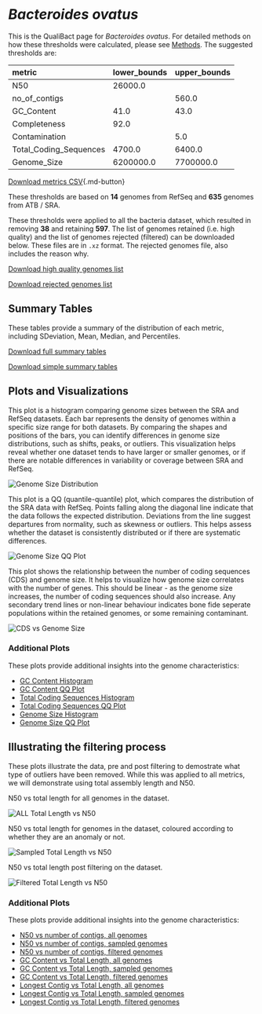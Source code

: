 # *Bacteroides ovatus*

This is the QualiBact page for *Bacteroides ovatus*. For detailed methods on how these thresholds were calculated, please see [Methods](../../methods.md).
The suggested thresholds are: 

| metric                 | lower_bounds   | upper_bounds   |
|:-----------------------|:---------------|:---------------|
| N50                    | 26000.0        |                |
| no_of_contigs          |                | 560.0          |
| GC_Content             | 41.0           | 43.0           |
| Completeness           | 92.0           |                |
| Contamination          |                | 5.0            |
| Total_Coding_Sequences | 4700.0         | 6400.0         |
| Genome_Size            | 6200000.0      | 7700000.0      |

[Download metrics CSV](Bacteroides_ovatus_metrics.csv){.md-button}


These thresholds are based on **14** genomes from RefSeq and **635** genomes from ATB / SRA.

These thresholds were applied to all the bacteria dataset, which resulted in removing **38** and retaining **597**.
The list of genomes retained (i.e. high quality) and the list of genomes rejected (filtered) can be downloaded below. These files are in `.xz` format. The rejected genomes file, also includes the reason why.

[Download high quality genomes list](Bacteroides_ovatus_high_quality_genomes.csv.xz)


[Download rejected genomes list](Bacteroides_ovatus_filtered_out_genomes.csv.xz)



## Summary Tables
These tables provide a summary of the distribution of each metric, including SDeviation, Mean, Median, and Percentiles.

[Download full summary tables](summary.csv)

[Download simple summary tables](selected_summary.csv)

## Plots and Visualizations

This plot is a histogram comparing genome sizes between the SRA and RefSeq datasets. Each bar represents the density of genomes within a specific size range for both datasets. By comparing the shapes and positions of the bars, you can identify differences in genome size distributions, such as shifts, peaks, or outliers. This visualization helps reveal whether one dataset tends to have larger or smaller genomes, or if there are notable differences in variability or coverage between SRA and RefSeq.

![Genome Size Distribution](Genome_Size_refseq_histogram_kde.png)

This plot is a QQ (quantile-quantile) plot, which compares the distribution of the SRA data with RefSeq. Points falling along the diagonal line indicate that the data follows the expected distribution. Deviations from the line suggest departures from normality, such as skewness or outliers. This helps assess whether the dataset is consistently distributed or if there are systematic differences.

![Genome Size QQ Plot](Genome_Size_refseq_qqplot.png)

This plot shows the relationship between the number of coding sequences (CDS) and genome size. It helps to visualize how genome size correlates with the number of genes. This should be linear - as the genome size increases, the number of coding sequences should also increase. Any secondary trend lines or non-linear behaviour indicates bone fide seperate populations within the retained genomes, or some remaining contaminant. 

![CDS vs Genome Size](Bacteroides_ovatus_CDS_vs_Genome_Size.png)

### Additional Plots

These plots provide additional insights into the genome characteristics:

- [GC Content Histogram](GC_Content_refseq_histogram_kde.png)
- [GC Content QQ Plot](GC_Content_refseq_qqplot.png)
- [Total Coding Sequences Histogram](Total_Coding_Sequences_refseq_histogram_kde.png)
- [Total Coding Sequences QQ Plot](Total_Coding_Sequences_refseq_qqplot.png)
- [Genome Size Histogram](Genome_Size_refseq_histogram_kde.png)
- [Genome Size QQ Plot](Genome_Size_refseq_qqplot.png)
## Illustrating the filtering process
These plots illustrate the data, pre and post filtering to demostrate what type of outliers have been removed. While this was applied to all metrics, we will demonstrate using total assembly length and N50.

N50 vs total length for all genomes in the dataset.

![ALL Total Length vs N50](Bacteroides_ovatus_all_total_length_N50.png)

N50 vs total length for genomes in the dataset, coloured according to whether they are an anomaly or not.

![Sampled Total Length vs N50](Bacteroides_ovatus_sample_total_length_N50.png)

N50 vs total length post filtering on the dataset.

![Filtered Total Length vs N50](Bacteroides_ovatus_filt_total_length_N50.png)

### Additional Plots

These plots provide additional insights into the genome characteristics:

- [N50 vs number of contigs, all genomes](Bacteroides_ovatus_all_N50_number.png)
- [N50 vs number of contigs, sampled genomes](Bacteroides_ovatus_sample_N50_number.png)
- [N50 vs number of contigs, filtered genomes](Bacteroides_ovatus_filt_N50_number.png)
- [GC Content vs Total Length, all genomes](Bacteroides_ovatus_all_total_length_GC_Content.png)
- [GC Content vs Total Length, sampled genomes](Bacteroides_ovatus_sample_total_length_GC_Content.png)
- [GC Content vs Total Length, filtered genomes](Bacteroides_ovatus_filt_total_length_GC_Content.png)
- [Longest Contig vs Total Length, all genomes](Bacteroides_ovatus_all_total_length_longest.png)
- [Longest Contig vs Total Length, sampled genomes](Bacteroides_ovatus_sample_total_length_longest.png)
- [Longest Contig vs Total Length, filtered genomes](Bacteroides_ovatus_filt_total_length_longest.png)
